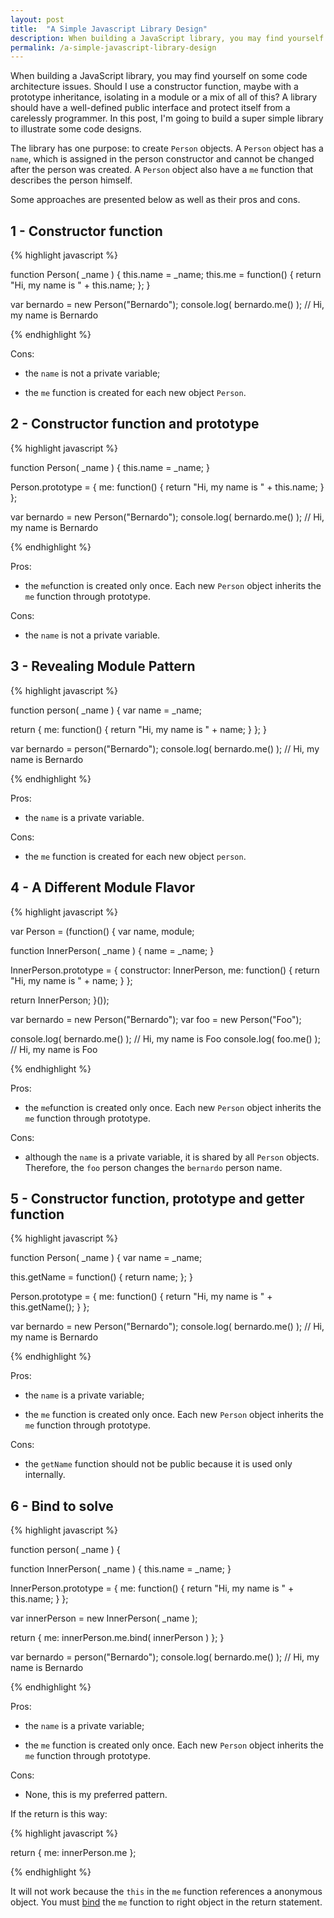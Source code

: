 ```yaml
---
layout: post
title:  "A Simple Javascript Library Design"
description: When building a JavaScript library, you may find yourself on some code architecture issues. A library should have a well-defined public interface and protect itself from a carelessly programmer. In this post, I’m going to build a super simple library to illustrate some code designs.
permalink: /a-simple-javascript-library-design
---
```


When building a JavaScript library, you may find yourself on some code architecture issues. Should I use a constructor function, maybe with a prototype inheritance, isolating in a module or a mix of all of this? A library should have a well-defined public interface and protect itself from a carelessly programmer. In this post, I'm going to build a super simple library to illustrate some code designs.

<!--excerpt_separator-->

The library has one purpose: to create `Person` objects. A `Person` object has a `name`, which is assigned in the person constructor and cannot be changed after the person was created. A `Person` object also have a `me` function that describes the person himself.

Some approaches are presented below as well as their pros and cons.

## 1 - Constructor function

{% highlight javascript %}

function Person( _name ) {
  this.name = _name;
  this.me = function() {
    return "Hi, my name is " + this.name;
  };
}

var bernardo = new Person("Bernardo");
console.log( bernardo.me() ); // Hi, my name is Bernardo

{% endhighlight %}

Cons:

- the `name` is not a private variable;

- the `me` function is created for each new object `Person`.

## 2 - Constructor function and prototype

{% highlight javascript %}

function Person( _name ) {
  this.name = _name;
}

Person.prototype = {
  me: function() {
    return "Hi, my name is " + this.name;
  }
};

var bernardo = new Person("Bernardo");
console.log( bernardo.me() ); // Hi, my name is Bernardo

{% endhighlight %}

Pros:

- the `me`function is created only once. Each new `Person` object inherits the `me` function through prototype.

Cons:

- the `name` is not a private variable.


## 3 - Revealing Module Pattern

{% highlight javascript %}

function person( _name ) {
  var name = _name;

  return {
    me: function() {
      return "Hi, my name is " + name;
    }
  };
}

var bernardo = person("Bernardo");
console.log( bernardo.me() ); // Hi, my name is Bernardo

{% endhighlight %}


Pros:

- the `name` is a private variable.

Cons:

- the `me` function is created for each new object `person`.

## 4 - A Different Module Flavor

{% highlight javascript %}

var Person = (function() {
  var name,
    module;

  function InnerPerson( _name ) {
    name = _name;
  }

  InnerPerson.prototype = {
    constructor: InnerPerson,
    me: function() {
      return "Hi, my name is " + name;
    }
  };

  return InnerPerson;
}());

var bernardo = new Person("Bernardo");
var foo = new Person("Foo");

console.log( bernardo.me() ); // Hi, my name is Foo
console.log( foo.me() ); // Hi, my name is Foo

{% endhighlight %}

Pros:

- the `me`function is created only once. Each new `Person` object inherits the `me` function through prototype.

Cons:

- although the `name` is a private variable, it is shared by all `Person` objects. Therefore, the `foo` person changes the `bernardo` person name.

## 5 - Constructor function, prototype and getter function

{% highlight javascript %}

function Person( _name ) {
  var name = _name;

  this.getName = function() {
    return name;
  };
}

Person.prototype = {
  me: function() {
    return "Hi, my name is " + this.getName();
  }
};

var bernardo = new Person("Bernardo");
console.log( bernardo.me() ); // Hi, my name is Bernardo

{% endhighlight %}

Pros:

- the `name` is a private variable;

- the `me` function is created only once. Each new `Person` object inherits the `me` function through prototype.

Cons:

- the `getName` function should not be public because it is used only internally.

## 6 - Bind to solve

{% highlight javascript %}

function person( _name ) {

  function InnerPerson( _name ) {
    this.name = _name;
  }

  InnerPerson.prototype = {
    me: function() {
      return "Hi, my name is " + this.name;
    }
  };

  var innerPerson = new InnerPerson( _name );

  return {
    me: innerPerson.me.bind( innerPerson )
  };
}

var bernardo = person("Bernardo");
console.log( bernardo.me() ); // Hi, my name is Bernardo

{% endhighlight %}


Pros:

- the `name` is a private variable;

- the `me` function is created only once. Each new `Person` object inherits the `me` function through prototype.

Cons:

- None, this is my preferred pattern.

If the return is this way:

{% highlight javascript %}

return {
  me: innerPerson.me
};

{% endhighlight %}

It will not work because the `this` in the `me` function references a anonymous object. You must [bind](https://developer.mozilla.org/en-US/docs/Web/JavaScript/Reference/Global_Objects/Function/bind) the `me` function to right object in the return statement.
